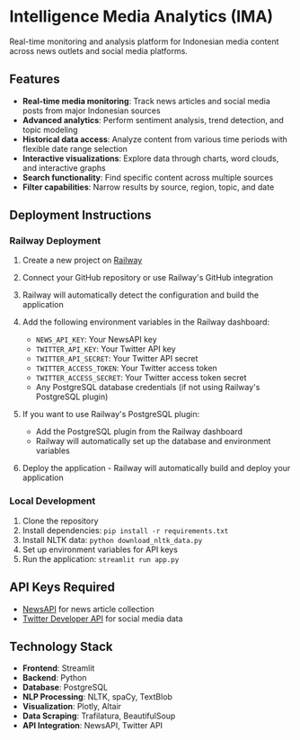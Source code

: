 # Intelligence Media Analytics (IMA)

Real-time monitoring and analysis platform for Indonesian media content across news outlets and social media platforms.

## Features

- **Real-time media monitoring**: Track news articles and social media posts from major Indonesian sources
- **Advanced analytics**: Perform sentiment analysis, trend detection, and topic modeling
- **Historical data access**: Analyze content from various time periods with flexible date range selection
- **Interactive visualizations**: Explore data through charts, word clouds, and interactive graphs
- **Search functionality**: Find specific content across multiple sources
- **Filter capabilities**: Narrow results by source, region, topic, and date

## Deployment Instructions

### Railway Deployment

1. Create a new project on [Railway](https://railway.app/)
2. Connect your GitHub repository or use Railway's GitHub integration
3. Railway will automatically detect the configuration and build the application
4. Add the following environment variables in the Railway dashboard:
   - `NEWS_API_KEY`: Your NewsAPI key
   - `TWITTER_API_KEY`: Your Twitter API key
   - `TWITTER_API_SECRET`: Your Twitter API secret
   - `TWITTER_ACCESS_TOKEN`: Your Twitter access token
   - `TWITTER_ACCESS_SECRET`: Your Twitter access token secret
   - Any PostgreSQL database credentials (if not using Railway's PostgreSQL plugin)

5. If you want to use Railway's PostgreSQL plugin:
   - Add the PostgreSQL plugin from the Railway dashboard
   - Railway will automatically set up the database and environment variables

6. Deploy the application - Railway will automatically build and deploy your application

### Local Development

1. Clone the repository
2. Install dependencies: `pip install -r requirements.txt`
3. Install NLTK data: `python download_nltk_data.py`
4. Set up environment variables for API keys
5. Run the application: `streamlit run app.py`

## API Keys Required

- [NewsAPI](https://newsapi.org/) for news article collection
- [Twitter Developer API](https://developer.twitter.com/en/docs/twitter-api) for social media data

## Technology Stack

- **Frontend**: Streamlit
- **Backend**: Python
- **Database**: PostgreSQL
- **NLP Processing**: NLTK, spaCy, TextBlob
- **Visualization**: Plotly, Altair
- **Data Scraping**: Trafilatura, BeautifulSoup
- **API Integration**: NewsAPI, Twitter API